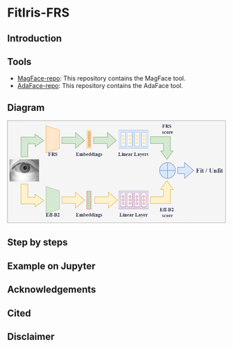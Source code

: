 # FitIris-FRS

## Introduction
## Tools
- [MagFace-repo]([https://github.com/other-username/awesome-repo](https://github.com/IrvingMeng/MagFace)): This repository contains the MagFace tool.
- [AdaFace-repo]((https://github.com/someone/another-repo)(https://github.com/mk-minchul/AdaFace)): This repository contains the AdaFace tool.
## Diagram
![ffd_method_diagram.drawio.png](ffd_method_diagram.drawio.png)
## Step by steps
## Example on Jupyter 
## Acknowledgements
## Cited
## Disclaimer
